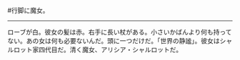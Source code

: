 #行脚に魔女。

---

ローブが白。彼女の髪は赤。右手に長い杖がある。小さいかばんより何も持ってない。あの女は何も必要ないんだ。頭に一つだけだ。「世界の静謐」。彼女はシャルロット家四代目だ。清く魔女、アリシア・シャルロットだ。
